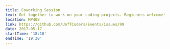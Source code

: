 ```yaml
---
title: Coworking Session
text: Get together to work on your coding projects. Beginners welcome!
location: MP408
link: https://github.com/UofTCoders/Events/issues/99
date: 2017-05-17
startTime: '18:10'
endTime: '19:30'
---
```


